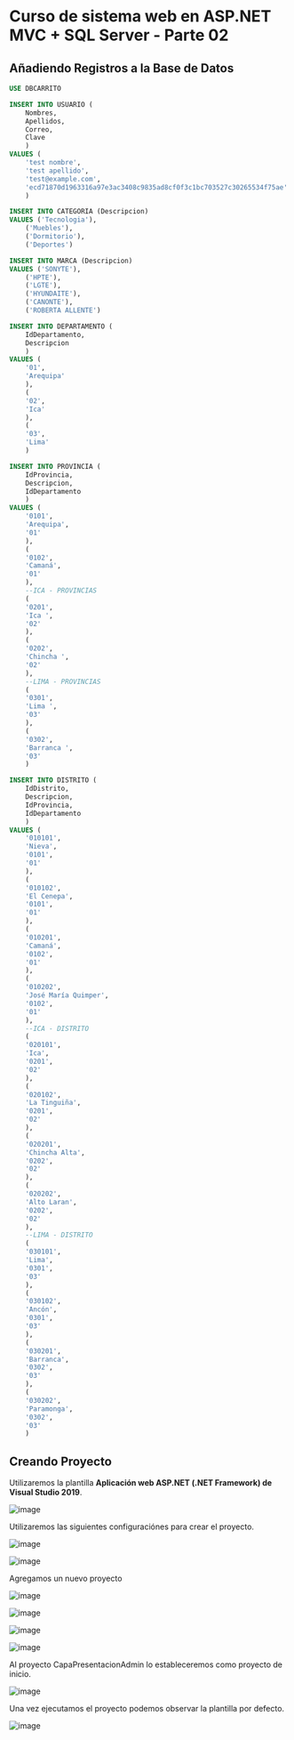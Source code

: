 # Curso de sistema web en ASP.NET MVC + SQL Server - Parte 02

## Añadiendo Registros a la Base de Datos

```sql
USE DBCARRITO

INSERT INTO USUARIO (
	Nombres,
	Apellidos,
	Correo,
	Clave
	)
VALUES (
	'test nombre',
	'test apellido',
	'test@example.com',
	'ecd71870d1963316a97e3ac3408c9835ad8cf0f3c1bc703527c30265534f75ae'
	)

INSERT INTO CATEGORIA (Descripcion)
VALUES ('Tecnologia'),
	('Muebles'),
	('Dormitorio'),
	('Deportes')

INSERT INTO MARCA (Descripcion)
VALUES ('SONYTE'),
	('HPTE'),
	('LGTE'),
	('HYUNDAITE'),
	('CANONTE'),
	('ROBERTA ALLENTE')

INSERT INTO DEPARTAMENTO (
	IdDepartamento,
	Descripcion
	)
VALUES (
	'01',
	'Arequipa'
	),
	(
	'02',
	'Ica'
	),
	(
	'03',
	'Lima'
	)

INSERT INTO PROVINCIA (
	IdProvincia,
	Descripcion,
	IdDepartamento
	)
VALUES (
	'0101',
	'Arequipa',
	'01'
	),
	(
	'0102',
	'Camaná',
	'01'
	),
	--ICA - PROVINCIAS
	(
	'0201',
	'Ica ',
	'02'
	),
	(
	'0202',
	'Chincha ',
	'02'
	),
	--LIMA - PROVINCIAS
	(
	'0301',
	'Lima ',
	'03'
	),
	(
	'0302',
	'Barranca ',
	'03'
	)

INSERT INTO DISTRITO (
	IdDistrito,
	Descripcion,
	IdProvincia,
	IdDepartamento
	)
VALUES (
	'010101',
	'Nieva',
	'0101',
	'01'
	),
	(
	'010102',
	'El Cenepa',
	'0101',
	'01'
	),
	(
	'010201',
	'Camaná',
	'0102',
	'01'
	),
	(
	'010202',
	'José María Quimper',
	'0102',
	'01'
	),
	--ICA - DISTRITO
	(
	'020101',
	'Ica',
	'0201',
	'02'
	),
	(
	'020102',
	'La Tinguiña',
	'0201',
	'02'
	),
	(
	'020201',
	'Chincha Alta',
	'0202',
	'02'
	),
	(
	'020202',
	'Alto Laran',
	'0202',
	'02'
	),
	--LIMA - DISTRITO
	(
	'030101',
	'Lima',
	'0301',
	'03'
	),
	(
	'030102',
	'Ancón',
	'0301',
	'03'
	),
	(
	'030201',
	'Barranca',
	'0302',
	'03'
	),
	(
	'030202',
	'Paramonga',
	'0302',
	'03'
	)
```

## Creando Proyecto

Utilizaremos la plantilla **Aplicación web ASP.NET (.NET Framework) de Visual Studio 2019**.

![image](https://user-images.githubusercontent.com/59342976/150624287-69f133d6-90d0-4d9c-9e98-ce8f84e34f7b.png)

Utilizaremos las siguientes configuraciónes para crear el proyecto.

![image](https://user-images.githubusercontent.com/59342976/150624335-f25fb88c-ecb6-4bab-9258-2b2ed3713239.png)

![image](https://user-images.githubusercontent.com/59342976/150624357-6045e57f-d378-4e2b-9098-0dbc376b4b80.png)

Agregamos un nuevo proyecto

![image](https://user-images.githubusercontent.com/59342976/150624478-c441ab4a-ca00-430f-bbda-56ea4db6ddff.png)

![image](https://user-images.githubusercontent.com/59342976/150624503-4882abe5-232f-411d-b08e-e71289db8cd8.png)

![image](https://user-images.githubusercontent.com/59342976/150624521-9d4c0ecd-d098-42e5-bcd5-3a6fa0f8f014.png)

![image](https://user-images.githubusercontent.com/59342976/150624525-274781f0-7c5a-4e62-965f-65da73552773.png)

Al proyecto CapaPresentacionAdmin lo estableceremos como proyecto de inicio.

![image](https://user-images.githubusercontent.com/59342976/150624559-c3ddc2e6-bd83-4362-8ad1-b0f1b9ebda5e.png)

Una vez ejecutamos el proyecto podemos observar la plantilla por defecto.

![image](https://user-images.githubusercontent.com/59342976/150624829-b3c9a3f7-5867-45a3-94d5-66682f46d18f.png)

